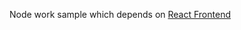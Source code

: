 Node work sample which depends on [React Frontend](https://github.com/openmohan/reactjs-work-sample)
